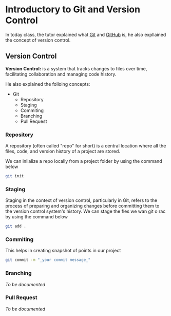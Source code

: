 # Introductory to Git and Version Control
In today class, the tutor explained what [Git](https://git-scm.com/) and [GitHub](https://github.com/) is, he also expllained the concept of version control.

## Version Control
__Version Control:__ is a system that tracks changes to files over time, facilitating collaboration and managing code history.

He also explained the folloing concepts:
-   Git
    -   Repository
    -   Staging
    -   Commiting
    -   Branching
    -   Pull Request

### Repository
A repository (often called "repo" for short) is a central location where all the files, code, and version history of a project are stored.

We can iniialize a repo locally from a project folder by using the command below
```bash
git init
```

### Staging
Staging in the context of version control, particularly in Git, refers to the process of preparing and organizing changes before committing them to the version control system's history.
We can stage the fles we wan git o rac by using the command below
```bash
git add .
```
### Commiting
This helps in creating snapshot of points in our project

```bash
git commit -m "_your commit message_"
```
### Branching
_To be documented_

### Pull Request
_To be documented_

